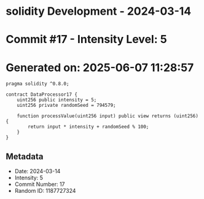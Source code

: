 ﻿# solidity Development - 2024-03-14
# Commit #17 - Intensity Level: 5
# Generated on: 2025-06-07 11:28:57
```solidity
pragma solidity ^0.8.0;

contract DataProcessor17 {
    uint256 public intensity = 5;
    uint256 private randomSeed = 794579;

    function processValue(uint256 input) public view returns (uint256) {
        return input * intensity + randomSeed % 100;
    }
}
```
## Metadata
- Date: 2024-03-14
- Intensity: 5
- Commit Number: 17
- Random ID: 1187727324
